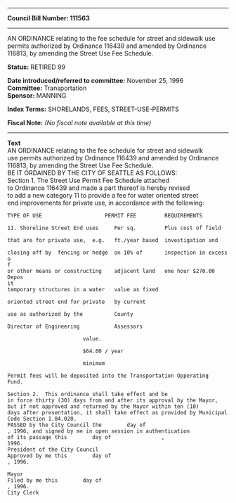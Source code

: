 * * * * *  
  
**Council Bill Number: [](#h0)[](#h2)111563**  
  
* * * * *  
  
AN ORDINANCE relating to the fee schedule for street and sidewalk use permits authorized by Ordinance 116439 and amended by Ordinance 116813, by amending the Street Use Fee Schedule.  
  
**Status:** RETIRED 99   
  
**Date introduced/referred to committee:** November 25, 1996   
**Committee:** Transportation   
**Sponsor:** MANNING   
  
**Index Terms:** SHORELANDS, FEES, STREET-USE-PERMITS  
  
**Fiscal Note:** *(No fiscal note available at this time)*  
  
* * * * *  
  
**Text**  
    AN ORDINANCE relating to the fee schedule for street and sidewalk  
    use permits authorized by Ordinance 116439 and amended by Ordinance  
    116813, by amending the Street Use Fee Schedule.  
    BE IT ORDAINED BY THE CITY OF SEATTLE AS FOLLOWS:  
    Section 1.  The Street Use Permit Fee Schedule attached  
    to Ordinance 116439 and made a part thereof is hereby revised  
    to add a new category 11 to provide a fee for water oriented street  
    end improvements for private use, in accordance with the following:  
  
    TYPE OF USE                    PERMIT FEE         REQUIREMENTS  
  
    11. Shoreline Street End uses     Per sq.         Plus cost of field  
  
    that are for private use,  e.g.   ft./year based  investigation and  
  
    closing off by  fencing or hedge  on 10% of       inspection in excess o  
    f  
    or other means or constructing    adjacent land   one hour $270.00 Depos  
    it  
    temporary structures in a water   value as fixed  
  
    oriented street end for private   by current  
  
    use as authorized by the          County  
  
    Director of Engineering           Assessors  
  
                            value.  
  
                            $64.00 / year  
  
                            minimum  
  
    Permit fees will be deposited into the Transportation Opperating  
    Fund.  
  
    Section 2.  This ordinance shall take effect and be  
    in force thirty (30) days from and after its approval by the Mayor,  
    but if not approved and returned by the Mayor within ten (10)  
    days after presentation, it shall take effect as provided by Municipal  
    Code Section 1.04.020.  
    PASSED by the City Council the        day of  
    , 1996, and signed by me in open session in authentication  
    of its passage this        day of                ,  
    1996.  
    President of the City Council  
    Approved by me this        day of  
    , 1996.  
  
    Mayor  
    Filed by me this        day of  
    , 1996.  
    City Clerk  
